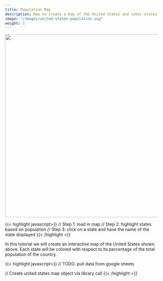 ```yaml
---
title: Population Map
description: How to create a map of the United States and color states by their populations with respect to the total population of the United States. Introduces users to basics of working with maps, styling of shapes, and user events in our library.
image: "/images/united-states-population.svg"
weight: 3
---
```


<img src="/images/united-states-population.svg" width="600px" style="display:block; margin:auto;">

{{< highlight javascript>}}
// Step 1: load in map
// Step 2: highlight states based on population
// Step 3: click on a state and have the name of the state displayed
{{< /highlight >}}

In this tutorial we will create an interactive map of the United States shown above. <!-- TODO: replace with actual interactive --> Each state will be colored with respect to its percentage of the total population of the country.

{{< highlight javascript>}}
// TODO: pull data from google sheets

// Create united states map object via library call
{{< /highlight >}}

<!-- TODO: steps -->
<!-- Step 0: Open Editor  -->
<!-- Step 1: Load Map of United States -->
<!-- Step 2: Load Data from somewhere (spreadsheet?) -->
<!-- Step 3: Style States with respect to population -->
<!-- Step 4: Add a mouse click or mouse hover handler that displays information about each state. -->
